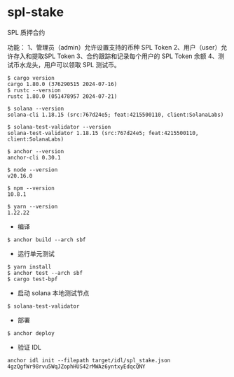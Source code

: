 # spl-stake

SPL 质押合约

功能：
1、管理员（admin）允许设置支持的币种 SPL Token
2、用户（user）允许存入和提取SPL Token
3、合约跟踪和记录每个用户的 SPL Token 余额
4、测试币水龙头，用户可以领取 SPL 测试币。

```shell
$ cargo version
cargo 1.80.0 (376290515 2024-07-16)
$ rustc --version
rustc 1.80.0 (051478957 2024-07-21)
```

```shell
$ solana --version
solana-cli 1.18.15 (src:767d24e5; feat:4215500110, client:SolanaLabs)
```

```shell
$ solana-test-validator --version
solana-test-validator 1.18.15 (src:767d24e5; feat:4215500110, client:SolanaLabs)
```

```shell
$ anchor --version   
anchor-cli 0.30.1
```

```shell
$ node --version
v20.16.0
```

```shell
$ npm --version
10.8.1
```

```shell
$ yarn --version
1.22.22
```

* 编译

```shell
$ anchor build --arch sbf
```

* 运行单元测试

```shell
$ yarn install
$ anchor test --arch sbf
$ cargo test-bpf
```

* 启动 solana 本地测试节点

```shell
$ solana-test-validator
```

* 部署

```shell
$ anchor deploy
```

* 验证 IDL

```shell
anchor idl init --filepath target/idl/spl_stake.json 4gzQgfWr98rvu5WqJZophHUS42rMWAz6yntxyEdqcQNY
```
